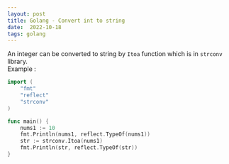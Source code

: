 ```yaml
---
layout: post
title: Golang - Convert int to string
date:  2022-10-18
tags: golang
---
```

An integer can be converted to string by `Itoa` function which is in `strconv` library.<br />
Example : 

``` go
import (
	"fmt"
	"reflect"
	"strconv"
)

func main() {
	nums1 := 10
	fmt.Println(nums1, reflect.TypeOf(nums1))
	str := strconv.Itoa(nums1)
	fmt.Println(str, reflect.TypeOf(str))
}
```